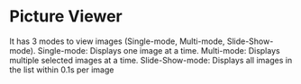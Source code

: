 # Picture Viewer
 It has 3 modes to view images (Single-mode, Multi-mode, Slide-Show-mode).
 Single-mode: Displays one image at a time.
 Multi-mode: Displays multiple selected images at a time.
 Slide-Show-mode: Displays all images in the list within 0.1s per image
